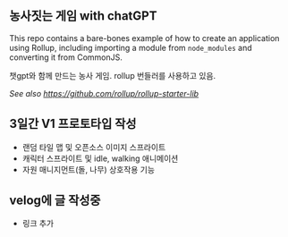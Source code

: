 ## 농사짓는 게임 with chatGPT

This repo contains a bare-bones example of how to create an application using Rollup, including importing a module from `node_modules` and converting it from CommonJS.

챗gpt와 함께 만드는 농사 게임. rollup 번들러를 사용하고 있음.

_See also https://github.com/rollup/rollup-starter-lib_

## 3일간 V1 프로토타입 작성

- 랜덤 타일 맵 및 오픈소스 이미지 스프라이트
- 캐릭터 스프라이트 및 idle, walking 애니메이션
- 자원 매니지먼트(돌, 나무) 상호작용 기능

## velog에 글 작성중

- 링크 추가
